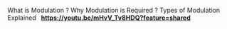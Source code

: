 What is Modulation ? Why Modulation is Required ? Types of Modulation Explained      &nbsp;<b>         https://youtu.be/mHvV_Tv8HDQ?feature=shared
